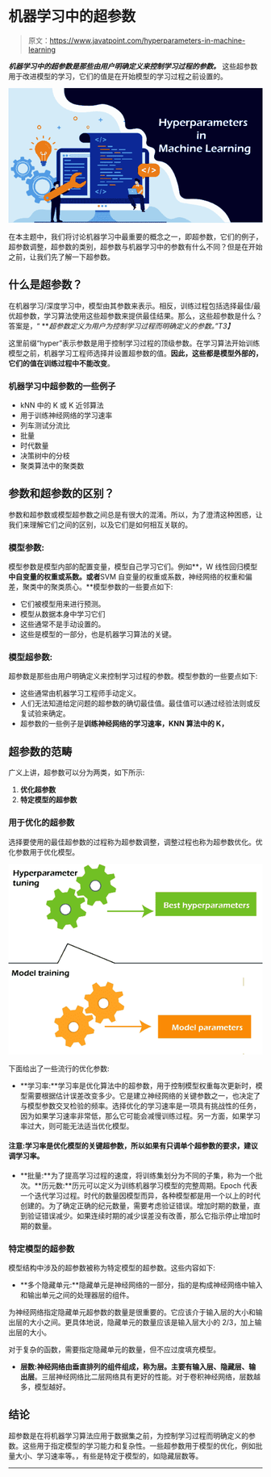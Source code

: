 # 机器学习中的超参数

> 原文：<https://www.javatpoint.com/hyperparameters-in-machine-learning>

***机器学习中的超参数是那些由用户明确定义来控制学习过程的参数。*** 这些超参数用于改进模型的学习，它们的值是在开始模型的学习过程之前设置的。

![Hyperparameters in Machine Learning](img/d616997d0a517017c0a57c0db605dba3.png)

在本主题中，我们将讨论机器学习中最重要的概念之一，即超参数，它们的例子，超参数调整，超参数的类别，超参数与机器学习中的参数有什么不同？但是在开始之前，让我们先了解一下超参数。

## 什么是超参数？

在机器学习/深度学习中，模型由其参数来表示。相反，训练过程包括选择最佳/最优超参数，学习算法使用这些超参数来提供最佳结果。那么，这些超参数是什么？答案是，“ ***超参数定义为用户为控制学习过程而明确定义的参数。”*T3】**

这里前缀“hyper”表示参数是用于控制学习过程的顶级参数。在学习算法开始训练模型之前，机器学习工程师选择并设置超参数的值。**因此，这些都是模型外部的，它们的值在训练过程中不能改变**。

### 机器学习中超参数的一些例子

*   kNN 中的 K 或 K 近邻算法
*   用于训练神经网络的学习速率
*   列车测试分流比
*   批量
*   时代数量
*   决策树中的分枝
*   聚类算法中的聚类数

## 参数和超参数的区别？

参数和超参数或模型超参数之间总是有很大的混淆。所以，为了澄清这种困惑，让我们来理解它们之间的区别，以及它们是如何相互关联的。

### 模型参数:

模型参数是模型内部的配置变量，模型自己学习它们。例如**，W 线性回归模型**中自变量的权重或系数。或者**SVM 自变量的权重或系数，神经网络的权重和偏差，聚类中的聚类质心。**模型参数的一些要点如下:

*   它们被模型用来进行预测。
*   模型从数据本身中学习它们
*   这些通常不是手动设置的。
*   这些是模型的一部分，也是机器学习算法的关键。

### 模型超参数:

超参数是那些由用户明确定义来控制学习过程的参数。模型参数的一些要点如下:

*   这些通常由机器学习工程师手动定义。
*   人们无法知道给定问题的超参数的确切最佳值。最佳值可以通过经验法则或反复试验来确定。
*   超参数的一些例子是**训练神经网络的学习速率，KNN 算法中的 K，**

## 超参数的范畴

广义上讲，超参数可以分为两类，如下所示:

1.  **优化超参数**
2.  **特定模型的超参数**

### 用于优化的超参数

选择要使用的最佳超参数的过程称为超参数调整，调整过程也称为超参数优化。优化参数用于优化模型。

![Hyperparameters in Machine Learning](img/1e0c999d3ea9a8f96eddec95d4189419.png)

下面给出了一些流行的优化参数:

*   **学习率:**学习率是优化算法中的超参数，用于控制模型权重每次更新时，模型需要根据估计误差改变多少。它是建立神经网络的关键参数之一，也决定了与模型参数交叉检验的频率。选择优化的学习速率是一项具有挑战性的任务，因为如果学习速率非常低，那么它可能会减慢训练过程。另一方面，如果学习率过大，则可能无法适当优化模型。

#### 注意:学习率是优化模型的关键超参数，所以如果有只调单个超参数的要求，建议调学习率。

*   **批量:**为了提高学习过程的速度，将训练集划分为不同的子集，称为一个批次。**历元数:**历元可以定义为训练机器学习模型的完整周期。Epoch 代表一个迭代学习过程。时代的数量因模型而异，各种模型都是用一个以上的时代创建的。为了确定正确的纪元数量，需要考虑验证错误。增加时期的数量，直到验证错误减少。如果连续时期的减少误差没有改善，那么它指示停止增加时期的数量。

### 特定模型的超参数

模型结构中涉及的超参数被称为特定模型的超参数。这些内容如下:

*   **多个隐藏单元:**隐藏单元是神经网络的一部分，指的是构成神经网络中输入和输出单元之间的处理器层的组件。

为神经网络指定隐藏单元超参数的数量是很重要的。它应该介于输入层的大小和输出层的大小之间。更具体地说，隐藏单元的数量应该是输入层大小的 2/3，加上输出层的大小。

对于复杂的函数，需要指定隐藏单元的数量，但不应过度填充模型。

*   **层数:**神经网络由垂直排列的组件组成，称为层。主要有**输入层、隐藏层、输出层**。三层神经网络比二层网络具有更好的性能。对于卷积神经网络，层数越多，模型越好。

## 结论

超参数是在将机器学习算法应用于数据集之前，为控制学习过程而明确定义的参数。这些用于指定模型的学习能力和复杂性。一些超参数用于模型的优化，例如批量大小、学习速率等。，有些是特定于模型的，如隐藏层数等。

* * *